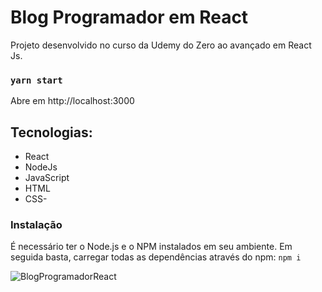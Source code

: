 # Blog Programador em React

Projeto desenvolvido no curso da Udemy do Zero ao avançado em React Js.

### `yarn start`

Abre em http://localhost:3000

## Tecnologias:
- React
- NodeJs
- JavaScript
- HTML
- CSS- 

### Instalação

É necessário ter o Node.js e o NPM instalados em seu ambiente. Em seguida basta, carregar todas as dependências através do npm: `npm i` 


![BlogProgramadorReact](https://youtu.be/K1IY6aACUO4)
